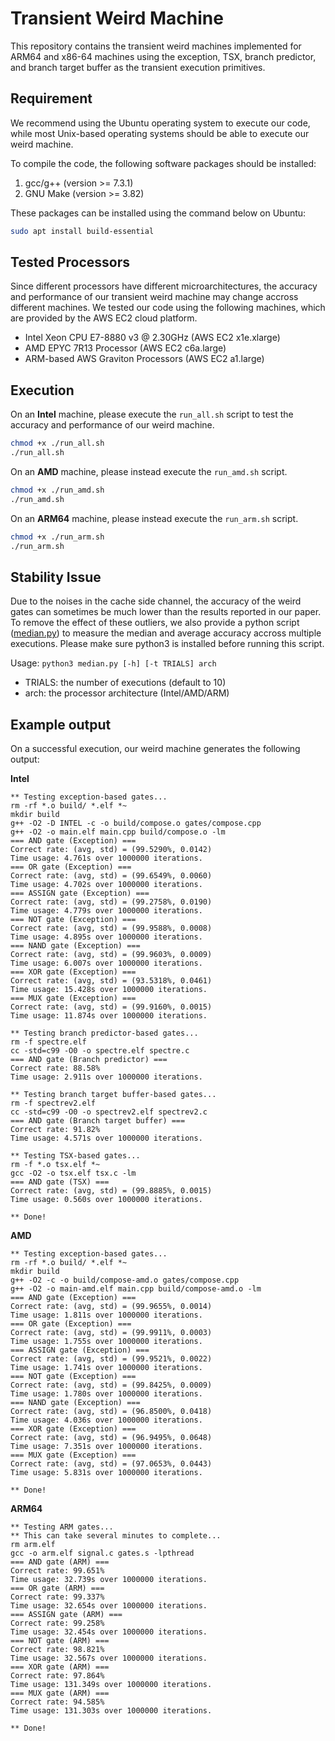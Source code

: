 # Transient Weird Machine

This repository contains the transient weird machines implemented for ARM64 and x86-64 machines using the exception, TSX, branch predictor, and branch target buffer as the transient execution primitives.

## Requirement

We recommend using the Ubuntu operating system to execute our code, while most Unix-based operating systems should be able to execute our weird machine.

To compile the code, the following software packages should be installed:
1. gcc/g++ (version >= 7.3.1)
2. GNU Make (version >= 3.82)

These packages can be installed using the command below on Ubuntu:
```bash
sudo apt install build-essential
```

## Tested Processors

Since different processors have different microarchitectures, the accuracy and performance of our transient weird machine may change accross different machines. We tested our code using the following machines, which are provided by the AWS EC2 cloud platform.

- Intel Xeon CPU E7-8880 v3 @ 2.30GHz (AWS EC2 x1e.xlarge)
- AMD EPYC 7R13 Processor (AWS EC2 c6a.large)
- ARM-based AWS Graviton Processors (AWS EC2 a1.large)

## Execution

On an __Intel__ machine, please execute the `run_all.sh` script to test the accuracy and performance of our weird machine.
```bash
chmod +x ./run_all.sh
./run_all.sh
```

On an __AMD__ machine, please instead execute the `run_amd.sh` script.
```bash
chmod +x ./run_amd.sh
./run_amd.sh
```

On an __ARM64__ machine, please instead execute the `run_arm.sh` script.
```bash
chmod +x ./run_arm.sh
./run_arm.sh
```

## Stability Issue

Due to the noises in the cache side channel, the accuracy of the weird gates can sometimes be much lower than the results reported in our paper. To remove the effect of these outliers, we also provide a python script ([median.py](median.py)) to measure the median and average accuracy accross multiple executions. Please make sure python3 is installed before running this script.

Usage: `python3 median.py [-h] [-t TRIALS] arch`
- TRIALS: the number of executions (default to 10)
- arch: the processor architecture (Intel/AMD/ARM)

## Example output

On a successful execution, our weird machine generates the following output:

__Intel__
```
** Testing exception-based gates...
rm -rf *.o build/ *.elf *~
mkdir build
g++ -O2 -D INTEL -c -o build/compose.o gates/compose.cpp
g++ -O2 -o main.elf main.cpp build/compose.o -lm
=== AND gate (Exception) ===
Correct rate: (avg, std) = (99.5290%, 0.0142)
Time usage: 4.761s over 1000000 iterations.
=== OR gate (Exception) ===
Correct rate: (avg, std) = (99.6549%, 0.0060)
Time usage: 4.702s over 1000000 iterations.
=== ASSIGN gate (Exception) ===
Correct rate: (avg, std) = (99.2758%, 0.0190)
Time usage: 4.779s over 1000000 iterations.
=== NOT gate (Exception) ===
Correct rate: (avg, std) = (99.9588%, 0.0008)
Time usage: 4.895s over 1000000 iterations.
=== NAND gate (Exception) ===
Correct rate: (avg, std) = (99.9603%, 0.0009)
Time usage: 6.007s over 1000000 iterations.
=== XOR gate (Exception) ===
Correct rate: (avg, std) = (93.5318%, 0.0461)
Time usage: 15.428s over 1000000 iterations.
=== MUX gate (Exception) ===
Correct rate: (avg, std) = (99.9160%, 0.0015)
Time usage: 11.874s over 1000000 iterations.

** Testing branch predictor-based gates...
rm -f spectre.elf
cc -std=c99 -O0 -o spectre.elf spectre.c
=== AND gate (Branch predictor) ===
Correct rate: 88.58%
Time usage: 2.911s over 1000000 iterations.

** Testing branch target buffer-based gates...
rm -f spectrev2.elf
cc -std=c99 -O0 -o spectrev2.elf spectrev2.c
=== AND gate (Branch target buffer) ===
Correct rate: 91.82%
Time usage: 4.571s over 1000000 iterations.

** Testing TSX-based gates...
rm -f *.o tsx.elf *~
gcc -O2 -o tsx.elf tsx.c -lm
=== AND gate (TSX) ===
Correct rate: (avg, std) = (99.8885%, 0.0015)
Time usage: 0.560s over 1000000 iterations.

** Done!
```

__AMD__
```
** Testing exception-based gates...
rm -rf *.o build/ *.elf *~
mkdir build
g++ -O2 -c -o build/compose-amd.o gates/compose.cpp
g++ -O2 -o main-amd.elf main.cpp build/compose-amd.o -lm
=== AND gate (Exception) ===
Correct rate: (avg, std) = (99.9655%, 0.0014)
Time usage: 1.811s over 1000000 iterations.
=== OR gate (Exception) ===
Correct rate: (avg, std) = (99.9911%, 0.0003)
Time usage: 1.755s over 1000000 iterations.
=== ASSIGN gate (Exception) ===
Correct rate: (avg, std) = (99.9521%, 0.0022)
Time usage: 1.741s over 1000000 iterations.
=== NOT gate (Exception) ===
Correct rate: (avg, std) = (99.8425%, 0.0009)
Time usage: 1.780s over 1000000 iterations.
=== NAND gate (Exception) ===
Correct rate: (avg, std) = (96.8500%, 0.0418)
Time usage: 4.036s over 1000000 iterations.
=== XOR gate (Exception) ===
Correct rate: (avg, std) = (96.9495%, 0.0648)
Time usage: 7.351s over 1000000 iterations.
=== MUX gate (Exception) ===
Correct rate: (avg, std) = (97.0653%, 0.0443)
Time usage: 5.831s over 1000000 iterations.

** Done!
```

__ARM64__
```
** Testing ARM gates...
** This can take several minutes to complete...
rm arm.elf
gcc -o arm.elf signal.c gates.s -lpthread
=== AND gate (ARM) ===
Correct rate: 99.651%
Time usage: 32.739s over 1000000 iterations.
=== OR gate (ARM) ===
Correct rate: 99.337%
Time usage: 32.654s over 1000000 iterations.
=== ASSIGN gate (ARM) ===
Correct rate: 99.258%
Time usage: 32.454s over 1000000 iterations.
=== NOT gate (ARM) ===
Correct rate: 98.821%
Time usage: 32.567s over 1000000 iterations.
=== XOR gate (ARM) ===
Correct rate: 97.864%
Time usage: 131.349s over 1000000 iterations.
=== MUX gate (ARM) ===
Correct rate: 94.585%
Time usage: 131.303s over 1000000 iterations.

** Done!
```
